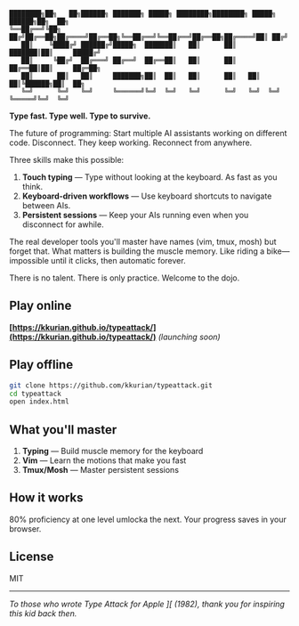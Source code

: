 ```
████████╗██╗   ██╗██████╗ ███████╗ █████╗ ████████╗████████╗ █████╗  ██████╗██╗  ██╗
╚══██╔══╝╚██╗ ██╔╝██╔══██╗██╔════╝██╔══██╗╚══██╔══╝╚══██╔══╝██╔══██╗██╔════╝██║ ██╔╝
   ██║    ╚████╔╝ ██████╔╝█████╗  ███████║   ██║      ██║   ███████║██║     █████╔╝
   ██║     ╚██╔╝  ██╔═══╝ ██╔══╝  ██╔══██║   ██║      ██║   ██╔══██║██║     ██╔═██╗
   ██║      ██║   ██║     ███████╗██║  ██║   ██║      ██║   ██║  ██║╚██████╗██║  ██╗
   ╚═╝      ╚═╝   ╚═╝     ╚══════╝╚═╝  ╚═╝   ╚═╝      ╚═╝   ╚═╝  ╚═╝ ╚═════╝╚═╝  ╚═╝
```

**Type fast. Type well. Type to survive.**

The future of programming: Start multiple AI assistants working on different code. Disconnect. They keep working. Reconnect from anywhere.

Three skills make this possible:
1. **Touch typing** — Type without looking at the keyboard. As fast as you think.
2. **Keyboard-driven workflows** — Use keyboard shortcuts to navigate between AIs.
3. **Persistent sessions** — Keep your AIs running even when you disconnect for awhile.

The real developer tools you'll master have names (vim, tmux, mosh) but forget that. What matters is building the muscle memory. Like riding a bike—impossible until it clicks, then automatic forever.

There is no talent. There is only practice. Welcome to the dojo.

## Play online

**[https://kkurian.github.io/typeattack/](https://kkurian.github.io/typeattack/)** *(launching soon)*

## Play offline

```bash
git clone https://github.com/kkurian/typeattack.git
cd typeattack
open index.html
```

## What you'll master

1. **Typing** — Build muscle memory for the keyboard
2. **Vim** — Learn the motions that make you fast
3. **Tmux/Mosh** — Master persistent sessions

## How it works

80% proficiency at one level umlocka the next. Your progress saves in your browser.

## License

MIT

---

*To those who wrote Type Attack for Apple ][ (1982), thank you for inspiring this kid back then.*
